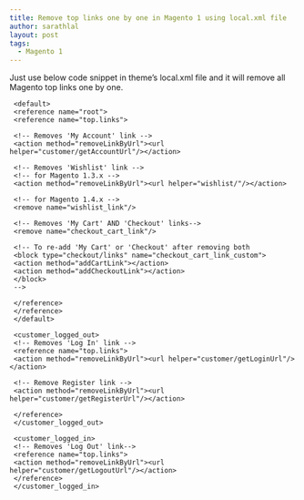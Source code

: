 ```yaml
---
title: Remove top links one by one in Magento 1 using local.xml file
author: sarathlal
layout: post
tags:
  - Magento 1
---
```

Just use below code snippet in theme’s local.xml file and it will remove all Magento top links one by one.

	 <default>
	 <reference name="root">
	 <reference name="top.links">
	 
	 <!-- Removes 'My Account' link -->
	 <action method="removeLinkByUrl"><url helper="customer/getAccountUrl"/></action>
	 
	 <!-- Removes 'Wishlist' link -->
	 <!-- for Magento 1.3.x -->
	 <action method="removeLinkByUrl"><url helper="wishlist/"/></action>
	 
	 <!-- for Magento 1.4.x -->
	 <remove name="wishlist_link"/>
	 
	 <!-- Removes 'My Cart' AND 'Checkout' links-->
	 <remove name="checkout_cart_link"/>
	 
	 <!-- To re-add 'My Cart' or 'Checkout' after removing both 
	 <block type="checkout/links" name="checkout_cart_link_custom">
	 <action method="addCartLink"></action>
	 <action method="addCheckoutLink"></action>
	 </block>
	 -->
	 
	 </reference>
	 </reference>
	 </default>
	 
	 <customer_logged_out>
	 <!-- Removes 'Log In' link -->
	 <reference name="top.links">
	 <action method="removeLinkByUrl"><url helper="customer/getLoginUrl"/></action>
	 
	 <!-- Remove Register link --> 
	 <action method="removeLinkByUrl"><url helper="customer/getRegisterUrl"/></action>
	 
	 </reference>
	 </customer_logged_out>

	 <customer_logged_in>
	 <!-- Removes 'Log Out' link-->
	 <reference name="top.links">
	 <action method="removeLinkByUrl"><url helper="customer/getLogoutUrl"/></action>
	 </reference>
	 </customer_logged_in>
